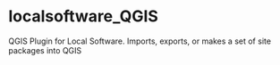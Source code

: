 # localsoftware_QGIS
QGIS Plugin for Local Software. Imports, exports, or makes a set of site packages into QGIS

